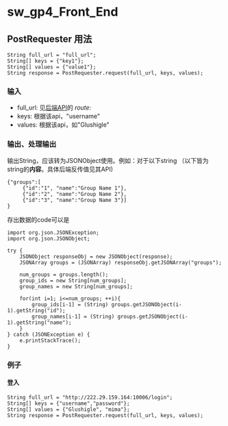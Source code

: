 # sw_gp4_Front_End



## PostRequester 用法
```
String full_url = "full_url";
String[] keys = {"key1"};
String[] values = {"value1"};
String response = PostRequester.request(full_url, keys, values);
```
### 输入
* full_url: 见[后端API](https://github.com/sunyuqi148/sw-backstage)的 *route:*
* keys: 根据该api，"username"
* values: 根据该api，如"Glushigle"

### 输出、处理输出
输出String，应该转为JSONObject使用。例如：对于以下string
（以下皆为string的**内容**。具体后端反传值见其API)
```
{"groups":[
     {"id":"1", "name":"Group Name 1"},
     {"id":"2", "name":"Group Name 2"},
     {"id":"3", "name":"Group Name 3"}]
}
```
存出数据的code可以是
```
import org.json.JSONException;
import org.json.JSONObject;

try {
    JSONObject responseObj = new JSONObject(response);
    JSONArray groups = (JSONArray) responseObj.getJSONArray("groups");
    
    num_groups = groups.length();
    group_ids = new String[num_groups];
    group_names = new String[num_groups];
    
    for(int i=1; i<=num_groups; ++i){
        group_ids[i-1] = (String) groups.getJSONObject(i-1).getString("id");
        group_names[i-1] = (String) groups.getJSONObject(i-1).getString("name");
    }
} catch (JSONException e) {
    e.printStackTrace();
}
```

### 例子
#### 登入
```
String full_url = "http://222.29.159.164:10006/login";
String[] keys = {"username","password"};
String[] values = {"Glushigle", "mima"};
String response = PostRequester.request(full_url, keys, values);
```
